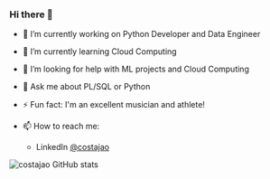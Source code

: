 ### Hi there 👋

- 🔭 I’m currently working on Python Developer and Data Engineer
- 🌱 I’m currently learning Cloud Computing
- 🤔 I’m looking for help with ML projects and Cloud Computing
- 💬 Ask me about PL/SQL or Python
- ⚡ Fun fact: I'm an excellent musician and athlete!

- 📫 How to reach me:
  - LinkedIn [@costajao](https://www.linkedin.com/in/costajao/)

![costajao GitHub stats](https://github-readme-stats.vercel.app/api?username=costajao&show_icons=true&theme=radical)

<!--
[![Top Langs](https://github-readme-stats.vercel.app/api/top-langs/?username=costajao&layout=compact)](https://github.com/anuraghazra/github-readme-stats)
-->
